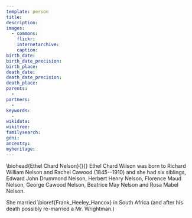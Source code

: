 ```yaml
---
template: person
title:
description:
images:
  - commons: 
    flickr: 
    internetarchive: 
    caption: 
birth_date: 
birth_date_precision: 
birth_place: 
death_date: 
death_date_precision: 
death_place: 
parents:
  - 
partners:
  - 
keywords:
  - 
wikidata: 
wikitree: 
familysearch: 
geni: 
ancestry: 
myheritage: 
---
```

\biohead{Ethel Chard Nelson}{}{}
Ethel Chard Wilson was born to Richard William Nelson and Rachel Cawood (1845--1910) and she had six siblings, Edward John Drummond Nelson, Herbert Henry Nelson, Florence Maud Nelson, George Cawood Nelson, Beatrice May Nelson and Rosa Mabel Nelson.

She married \bioref{Frank_Heeley_Hancox} in South Africa (and after his death possibly re-married a Mr. Wrightman.)
